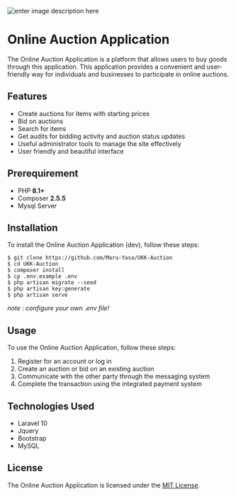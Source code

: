 
![enter image description here](https://i.ibb.co/P9nxc8K/online-auction.png)
# Online Auction Application

The Online Auction Application is a platform that allows users to buy goods through this application. This application provides a convenient and user-friendly way for individuals and businesses to participate in online auctions.

## Features

-   Create auctions for items with starting prices
-   Bid on auctions
-   Search for items
-   Get audits for bidding activity and auction status updates
-   Useful administrator tools to manage the site effectively
-   User friendly and beautiful interface

## Prerequirement

 - PHP **8.1+**
 - Composer **2.5.5**
 - Mysql Server


## Installation

To install the Online Auction Application (dev), follow these steps:

    $ git clone https://github.com/Maru-Yasa/UKK-Auction
    $ cd UKK-Auction
    $ composer install
    $ cp .env.example .env
    $ php artisan migrate --seed
    $ php artisan key:generate
    $ php artisan serve
*note : configure your own .env file!*

## Usage

To use the Online Auction Application, follow these steps:

1.  Register for an account or log in
2.  Create an auction or bid on an existing auction
3.  Communicate with the other party through the messaging system
4.  Complete the transaction using the integrated payment system

## Technologies Used

-   Laravel 10
-   Jquery
-   Bootstrap
-   MySQL

## License

The Online Auction Application is licensed under the [MIT License](https://opensource.org/licenses/MIT).